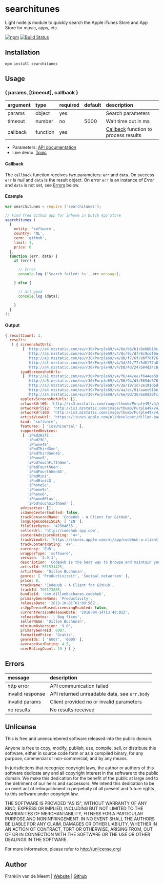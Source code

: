 searchitunes
============

Light node.js module to quickly search the Apple iTunes Store and App Store for music, apps, etc.

[![npm](https://img.shields.io/npm/v/searchitunes.svg?maxAge=3600)](https://github.com/fvdm/nodejs-searchitunes/blob/master/CHANGELOG.md)
[![Build Status](https://travis-ci.org/fvdm/nodejs-searchitunes.svg?branch=master)](https://travis-ci.org/fvdm/nodejs-searchitunes)


Installation
------------

`npm install searchitunes`


Usage
-----

### ( params, [timeout], callback )

argument  | type     | required | default | description
:---------|:---------|:---------|:--------|:------------------------------
params    | object   | yes      |         | Search parameters
timeout   | number   | no       | 5000    | Wait time out in ms
callback  | function | yes      |         | [Callback](#callback) function to process results


* Parameters: [API documentation](http://www.apple.com/itunes/affiliates/resources/documentation/itunes-store-web-service-search-api.html)
* Live demo: [Tonic](https://tonicdev.com/npm/searchitunes)


#### Callback

The `callback` function receives two parameters: `err` and `data`.
On success `err` is _null_ and `data` is the result object.
On error `err` is an instance of _Error_ and `data` is not set, see [Errors](#errors) below.


#### Example

```js
var searchitunes = require ('searchitunes');

// Find free Github app for iPhone in Dutch App Store
searchitunes (
  {
    entity: 'software',
    country: 'NL',
    term: 'github',
    limit: 1,
    price: 0
  },
  function (err, data) {
    if (err) {

      // Error
      console.log ('Search failed: %s', err.message);

    } else {

      // All good
      console.log (data);

    }
  }
);
```


#### Output

```js
{ resultCount: 1,
  results: 
   [ { screenshotUrls: 
        [ 'http://a4.mzstatic.com/eu/r30/Purple69/v4/8e/b6/b1/8eb6b18c-1703-3fe9-1311-9a891a851f2b/screen1136x1136.jpeg',
          'http://a5.mzstatic.com/eu/r30/Purple69/v4/8c/9c/df/8c9cdf9a-36ec-9b81-63af-68be202691d3/screen1136x1136.jpeg',
          'http://a3.mzstatic.com/eu/r30/Purple69/v4/9b/f7/6f/9bf76f76-05d8-80b0-4b9f-6dbb365a782a/screen1136x1136.jpeg',
          'http://a1.mzstatic.com/eu/r30/Purple69/v4/3d/81/77/3d8177a8-2653-7cbb-e04c-d45942ca980e/screen1136x1136.jpeg',
          'http://a4.mzstatic.com/eu/r30/Purple49/v4/b8/4d/24/b84d24c8-3647-9df3-2244-ea0ddea32bc6/screen1136x1136.jpeg' ],
       ipadScreenshotUrls: 
        [ 'http://a1.mzstatic.com/eu/r30/Purple69/v4/f6/44/ee/f644ee69-53ed-65dd-85f0-24cf31f7daa1/screen480x480.jpeg',
          'http://a5.mzstatic.com/eu/r30/Purple69/v4/56/94/d3/5694d376-cea1-ab3f-51b4-f771c73c9bce/screen480x480.jpeg',
          'http://a3.mzstatic.com/eu/r30/Purple69/v4/2e/19/1d/2e191d6d-c571-360a-5d7c-a5a3e636af39/screen480x480.jpeg',
          'http://a4.mzstatic.com/eu/r30/Purple69/v4/aa/ec/91/aaec918e-4e32-f90e-dc18-9d183a636925/screen480x480.jpeg',
          'http://a4.mzstatic.com/eu/r30/Purple69/v4/6e/0d/30/6e0d30fc-aaa8-f3f4-0fd7-42f92b876e96/screen480x480.jpeg' ],
       appletvScreenshotUrls: [],
       artworkUrl60: 'http://is3.mzstatic.com/image/thumb/Purple49/v4/e9/84/67/e98467b8-388e-33fc-5ddd-70c1bf0e01ea/source/60x60bb.jpg',
       artworkUrl512: 'http://is3.mzstatic.com/image/thumb/Purple49/v4/e9/84/67/e98467b8-388e-33fc-5ddd-70c1bf0e01ea/source/512x512bb.jpg',
       artworkUrl100: 'http://is3.mzstatic.com/image/thumb/Purple49/v4/e9/84/67/e98467b8-388e-33fc-5ddd-70c1bf0e01ea/source/100x100bb.jpg',
       artistViewUrl: 'https://itunes.apple.com/nl/developer/dillon-buchanan/id551531425?uo=4',
       kind: 'software',
       features: [ 'iosUniversal' ],
       supportedDevices: 
        [ 'iPad2Wifi',
          'iPad23G',
          'iPhone4S',
          'iPadThirdGen',
          'iPadThirdGen4G',
          'iPhone5',
          'iPodTouchFifthGen',
          'iPadFourthGen',
          'iPadFourthGen4G',
          'iPadMini',
          'iPadMini4G',
          'iPhone5c',
          'iPhone5s',
          'iPhone6',
          'iPhone6Plus',
          'iPodTouchSixthGen' ],
       advisories: [],
       isGameCenterEnabled: false,
       trackCensoredName: 'CodeHub - A Client for GitHub',
       languageCodesISO2A: [ 'EN' ],
       fileSizeBytes: '42504655',
       sellerUrl: 'http://codehub-app.com',
       contentAdvisoryRating: '4+',
       trackViewUrl: 'https://itunes.apple.com/nl/app/codehub-a-client-for-github/id707173885?mt=8&uo=4',
       trackContentRating: '4+',
       currency: 'EUR',
       wrapperType: 'software',
       version: '2.9.1',
       description: 'CodeHub is the best way to browse and maintain your GitHub repositories on any iPhone, iPod Touch, and iPad device! Keep an eye on your projects with the ability to view everything from pull requests to commenting on individual file diffs in the latest changeset. CodeHub brings GitHub to your finger tips in a sleek and efficient design. \n\nFeatures include: \n\n- GitHub.com and GitHub Enterprise support\n- Multiple GitHub profiles for easy switching \n- View repository events, issues, and change sets, pull requests, etc..\n- Browse source directories & files with beautiful syntax highlighting\n- Edit files and commit them!\n- View file diffs from checkins and pull requests\n- Update, comment and manage repository issues\n- Upload images directly from your devices to comments/issues.\n- Explore other GitHub open source repositories \n- Inline commit commenting\n- Access your public, private, and starred gists\n- Slide out menu for quick and efficient navigation\n- Much much more! \n\nFollow the project on twitter: @CodeHubApp\n\nPlease note: CodeHub is not affiliated with GitHub in any way. CodeHub is a third-party GitHub client.',
       artistId: 551531425,
       artistName: 'Dillon Buchanan',
       genres: [ 'Productiviteit', 'Sociaal netwerken' ],
       price: 0,
       trackName: 'CodeHub - A Client for GitHub',
       trackId: 707173885,
       bundleId: 'com.dillonbuchanan.codehub',
       primaryGenreName: 'Productivity',
       releaseDate: '2013-10-01T01:00:56Z',
       isVppDeviceBasedLicensingEnabled: false,
       currentVersionReleaseDate: '2016-04-14T13:40:02Z',
       releaseNotes: '- Bug fixes',
       sellerName: 'Dillon Buchanan',
       minimumOsVersion: '9.0',
       primaryGenreId: 6007,
       formattedPrice: 'Gratis',
       genreIds: [ '6007', '6005' ],
       averageUserRating: 4.5,
       userRatingCount: 19 } ] }
```


Errors
------

message          | description
:----------------|:--------------------------------------------
http error       | API communication failed
invalid response | API returned unreadable data, see `err.body`
invalid params   | Client provided no or invalid parameters
no results       | No results received


Unlicense
---------

This is free and unencumbered software released into the public domain.

Anyone is free to copy, modify, publish, use, compile, sell, or
distribute this software, either in source code form or as a compiled
binary, for any purpose, commercial or non-commercial, and by any
means.

In jurisdictions that recognize copyright laws, the author or authors
of this software dedicate any and all copyright interest in the
software to the public domain. We make this dedication for the benefit
of the public at large and to the detriment of our heirs and
successors. We intend this dedication to be an overt act of
relinquishment in perpetuity of all present and future rights to this
software under copyright law.

THE SOFTWARE IS PROVIDED "AS IS", WITHOUT WARRANTY OF ANY KIND,
EXPRESS OR IMPLIED, INCLUDING BUT NOT LIMITED TO THE WARRANTIES OF
MERCHANTABILITY, FITNESS FOR A PARTICULAR PURPOSE AND NONINFRINGEMENT.
IN NO EVENT SHALL THE AUTHORS BE LIABLE FOR ANY CLAIM, DAMAGES OR
OTHER LIABILITY, WHETHER IN AN ACTION OF CONTRACT, TORT OR OTHERWISE,
ARISING FROM, OUT OF OR IN CONNECTION WITH THE SOFTWARE OR THE USE OR
OTHER DEALINGS IN THE SOFTWARE.

For more information, please refer to <http://unlicense.org/>


Author
------

Franklin van de Meent
| [Website](https://frankl.in)
| [Github](https://github.com/fvdm)
